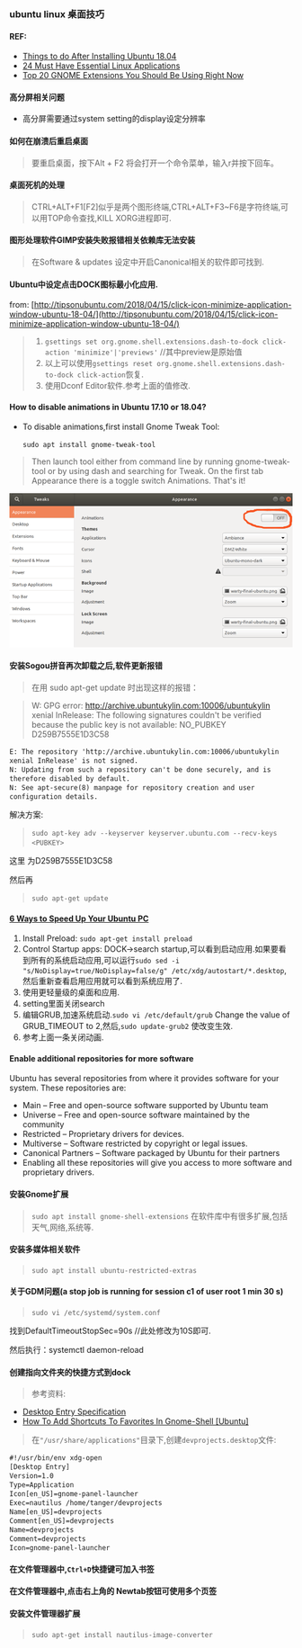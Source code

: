 ### ubuntu linux 桌面技巧

#### REF:

* [Things to do After Installing Ubuntu 18.04](https://itsfoss.com/things-to-do-after-installing-ubuntu-18-04/)
* [24 Must Have Essential Linux Applications](https://itsfoss.com/essential-linux-applications/)
* [Top 20 GNOME Extensions You Should Be Using Right Now](https://itsfoss.com/best-gnome-extensions/)

#### 高分屏相关问题
* 高分屏需要通过system setting的display设定分辨率

#### 如何在崩溃后重启桌面

> 要重启桌面，按下Alt + F2 将会打开一个命令菜单，输入r并按下回车。

#### 桌面死机的处理

> CTRL+ALT+F1[F2]似乎是两个图形终端,CTRL+ALT+F3~F6是字符终端,可以用TOP命令查找,KILL XORG进程即可.

#### 图形处理软件GIMP安装失败报错相关依赖库无法安装

> 在Software & updates 设定中开启Canonical相关的软件即可找到.

#### Ubuntu中设定点击DOCK图标最小化应用.

from: [http://tipsonubuntu.com/2018/04/15/click-icon-minimize-application-window-ubuntu-18-04/](http://tipsonubuntu.com/2018/04/15/click-icon-minimize-application-window-ubuntu-18-04/)

> 1. `gsettings set org.gnome.shell.extensions.dash-to-dock click-action 'minimize'|'previews'`  //其中preview是原始值
> 1. 以上可以使用`gsettings reset org.gnome.shell.extensions.dash-to-dock click-action`恢复.
> 1. 使用Dconf Editor软件.参考上面的值修改.

#### How to disable animations in Ubuntu 17.10 or 18.04?

* To disable animations,first install Gnome Tweak Tool:

    `sudo apt install gnome-tweak-tool`

> Then launch tool either from command line by running gnome-tweak-tool or by using dash and searching for Tweak. On the first tab Appearance there is a toggle switch Animations. That's it!

![disable animations](imgs/disableanimation.png)

#### 安装Sogou拼音再次卸载之后,软件更新报错

> 在用 sudo apt-get update 时出现这样的报错：

> W: GPG error: http://archive.ubuntukylin.com:10006/ubuntukylin xenial InRelease: The following signatures couldn't be verified because the public key is not available: NO_PUBKEY D259B7555E1D3C58

    E: The repository 'http://archive.ubuntukylin.com:10006/ubuntukylin xenial InRelease' is not signed.
    N: Updating from such a repository can't be done securely, and is therefore disabled by default.
    N: See apt-secure(8) manpage for repository creation and user configuration details.

解决方案:

>  `sudo apt-key adv --keyserver keyserver.ubuntu.com --recv-keys <PUBKEY>`

这里 <PUBKEY> 为D259B7555E1D3C58

然后再

>  `sudo apt-get update`

#### [6 Ways to Speed Up Your Ubuntu PC](https://www.howtogeek.com/115797/6-ways-to-speed-up-ubuntu/)

1. Install Preload: `sudo apt-get install preload`
1. Control Startup apps: DOCK->search startup,可以看到启动应用.如果要看到所有的系统启动应用,可以运行`sudo sed -i "s/NoDisplay=true/NoDisplay=false/g" /etc/xdg/autostart/*.desktop`,然后重新查看启用应用就可以看到系统应用了.
1. 使用更轻量级的桌面和应用.
1. setting里面关闭search
1. 编辑GRUB,加速系统启动.`sudo vi /etc/default/grub` Change the value of GRUB_TIMEOUT to 2,然后,`sudo update-grub2` 使改变生效.
1. 参考上面一条关闭动画.

####  Enable additional repositories for more software

Ubuntu has several repositories from where it provides software for your system. These repositories are:

* Main – Free and open-source software supported by Ubuntu team
* Universe – Free and open-source software maintained by the community
* Restricted – Proprietary drivers for devices.
* Multiverse – Software restricted by copyright or legal issues.
* Canonical Partners – Software packaged by Ubuntu for their partners 
* Enabling all these repositories will give you access to more software and proprietary drivers.


#### 安装Gnome扩展

> `sudo apt install gnome-shell-extensions`
> 在软件库中有很多扩展,包括天气,网络,系统等.

#### 安装多媒体相关软件

> `sudo apt install ubuntu-restricted-extras`


#### 关于GDM问题(a stop job is running for session c1 of user root 1 min 30 s)

> `sudo vi /etc/systemd/system.conf`

找到DefaultTimeoutStopSec=90s  //此处修改为10S即可.

然后执行：systemctl daemon-reload

#### 创建指向文件夹的快捷方式到dock

> 参考资料:
* [Desktop Entry Specification](https://specifications.freedesktop.org/desktop-entry-spec/latest/index.html)
* [How To Add Shortcuts To Favorites In Gnome-Shell [Ubuntu]](https://geekitdown.com/how-to-add-shortcuts-to-favorites-in-gnome-shell-ubuntu/)


>  在`"/usr/share/applications"`目录下,创建`devprojects.desktop`文件:

    #!/usr/bin/env xdg-open
    [Desktop Entry]
    Version=1.0
    Type=Application
    Icon[en_US]=gnome-panel-launcher
    Exec=nautilus /home/tanger/devprojects
    Name[en_US]=devprojects
    Comment[en_US]=devprojects
    Name=devprojects
    Comment=devprojects
    Icon=gnome-panel-launcher

#### 在文件管理器中,`Ctrl+D`快捷键可加入书签

#### 在文件管理器中,点击右上角的 Newtab按钮可使用多个页签

#### 安装文件管理器扩展

> `sudo apt-get install nautilus-image-converter`